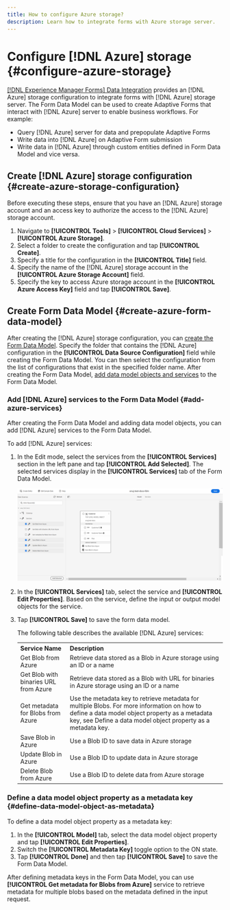 ```yaml
---
title: How to configure Azure storage?
description: Learn how to integrate forms with Azure storage server. 
---
```

# Configure [!DNL Azure] storage {#configure-azure-storage}

 [[!DNL Experience Manager Forms] Data Integration](data-integration.md) provides an [!DNL Azure] storage configuration to integrate forms with [!DNL Azure] storage server. The Form Data Model can be used to create Adaptive Forms that interact with [!DNL Azure] server to enable business workflows. For example:

* Query [!DNL Azure] server for data and prepopulate Adaptive Forms
* Write data into [!DNL Azure] on Adaptive Form submission
* Write data in [!DNL Azure] through custom entities defined in Form Data Model and vice versa.

## Create [!DNL Azure] storage configuration {#create-azure-storage-configuration}

Before executing these steps, ensure that you have an [!DNL Azure] storage account and an access key to authorize the access to the [!DNL Azure] storage account.

1. Navigate to **[!UICONTROL Tools]** &gt; **[!UICONTROL Cloud Services]** &gt; **[!UICONTROL Azure Storage]**.
1. Select a folder to create the configuration and tap **[!UICONTROL Create]**.
1. Specify a title for the configuration in the **[!UICONTROL Title]** field.
1. Specify the name of the [!DNL Azure] storage account in the **[!UICONTROL Azure Storage Account]** field.
1. Specify the key to access Azure storage account in the **[!UICONTROL Azure Access Key]** field and tap **[!UICONTROL Save]**.

## Create Form Data Model {#create-azure-form-data-model}

After creating the [!DNL Azure] storage configuration, you can [create the Form Data Model](create-form-data-models.md). Specify the folder that contains the [!DNL Azure] configuration in the **[!UICONTROL Data Source Configuration]** field while creating the Form Data Model. You can then select the configuration from the list of configurations that exist in the specified folder name.
After creating the Form Data Model, [add data model objects and services](work-with-form-data-model.md) to the Form Data Model.

### Add [!DNL Azure] services to the Form Data Model {#add-azure-services}

After creating the Form Data Model and adding data model objects, you can add [!DNL Azure] services to the Form Data Model.

To add [!DNL Azure] services:

1. In the Edit mode, select the services from the **[!UICONTROL Services]** section in the left pane and tap **[!UICONTROL Add Selected]**. The selected services display in the **[!UICONTROL Services]** tab of the Form Data Model.

   ![Add Selected Services](assets/select-services.png)

1. In the **[!UICONTROL Services]** tab, select the service and **[!UICONTROL Edit Properties]**. Based on the service, define the input or output model objects for the service.

1. Tap **[!UICONTROL Save]** to save the form data model.

   The following table describes the available [!DNL Azure] services:

    <table>
    <tbody>
     <tr>
      <th><strong>Service Name</strong></th>
      <th><strong>Description</strong></th>
     </tr>
     <tr>
      <td>Get Blob from Azure</td>
      <td>Retrieve data stored as a Blob in Azure storage using an ID or a name</td>
     </tr>
     <tr>
      <td>Get Blob with binaries URL from Azure</td>
      <td>Retrieve data stored as a Blob with URL for binaries in Azure storage using an ID or a name</td>
     </tr>
     <tr>
      <td>Get metadata for Blobs from Azure</td>
      <td>Use the metadata key to retrieve metadata for multiple Blobs. For more information on how to define a data model object property as a metadata key, see Define a data model object property as a metadata key.</td>
     </tr>
     <tr>
      <td>Save Blob in Azure</td>
      <td>Use a Blob ID to save data in Azure storage</td>
     </tr>
     <tr>
      <td>Update Blob in Azure</td>
      <td>Use a Blob ID to update data in Azure storage</td>
     </tr>
     <tr>
      <td>Delete Blob from Azure</td>
      <td>Use a Blob ID to delete data from Azure storage</td>
     </tr>
    </tbody>
   </table>

### Define a data model object property as a metadata key {#define-data-model-object-as-metadata}

To define a data model object property as a metadata key:

1. In the **[!UICONTROL Model]** tab, select the data model object property and tap **[!UICONTROL Edit Properties]**.
1. Switch the **[!UICONTROL Metadata Key]** toggle option to the ON state.
1. Tap **[!UICONTROL Done]** and then tap **[!UICONTROL Save]** to save the Form Data Model.

After defining metadata keys in the Form Data Model, you can use **[!UICONTROL Get metadata for Blobs from Azure]** service to retrieve metadata for multiple blobs based on the metadata defined in the input request. 





